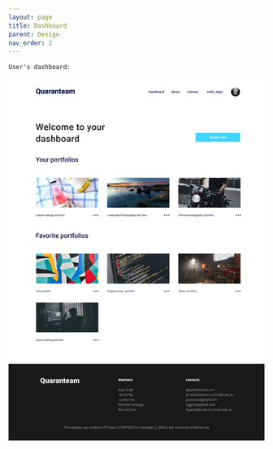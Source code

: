 ```yaml
---
layout: page
title: Dashboard
parent: Design
nav_order: 2
---
```

    User's dashboard:                    
                                             
![Dashboard](../img/dashboard.jpg)
